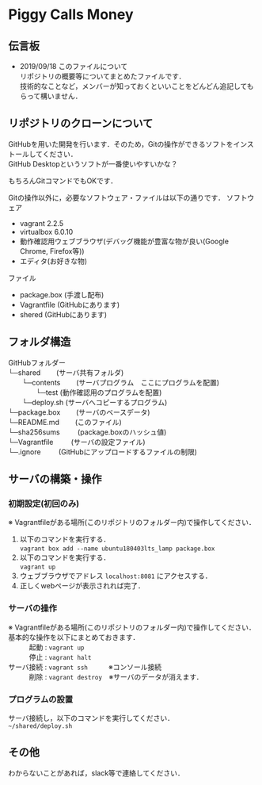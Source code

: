 # Piggy Calls Money

## 伝言板
- 2019/09/18 このファイルについて  
リポジトリの概要等についてまとめたファイルです．  
技術的なことなど，メンバーが知っておくといいことをどんどん追記してもらって構いません．

## リポジトリのクローンについて
GitHubを用いた開発を行います．そのため，Gitの操作ができるソフトをインストールしてください．  
GitHub Desktopというソフトが一番使いやすいかな？

もちろんGitコマンドでもOKです．

Gitの操作以外に，必要なソフトウェア・ファイルは以下の通りです．
ソフトウェア
- vagrant 2.2.5
- virtualbox 6.0.10
- 動作確認用ウェブブラウザ(デバッグ機能が豊富な物が良い(Google Chrome, Firefox等))
- エディタ(お好きな物)

ファイル
- package.box (手渡し配布)
- Vagrantfile (GitHubにあります)
- shered (GitHubにあります)

## フォルダ構造
GitHubフォルダー  
└─shared        　　(サーバ共有フォルダ)  
　　└─contents  　　(サーバプログラム　ここにプログラムを配置)  
　　　　└─test      (動作確認用のプログラムを配置)  
　　└─deploy.sh     (サーバへコピーするプログラム)  
└─package.box   　　(サーバのベースデータ)  
└─README.md     　　(このファイル)  
└─sha256sums   　　 (package.boxのハッシュ値)  
└─Vagrantfile  　　 (サーバの設定ファイル)  
└─.ignore     　　  (GitHubにアップロードするファイルの制限)  

## サーバの構築・操作

### 初期設定(初回のみ)
※ Vagrantfileがある場所(このリポジトリのフォルダー内)で操作してください．  
1. 以下のコマンドを実行する．  
` vagrant box add --name ubuntu180403lts_lamp package.box `
2. 以下のコマンドを実行する．  
` vagrant up `
3. ウェブブラウザでアドレス `localhost:8081` にアクセスする．
4. 正しくwebページが表示されれば完了．

### サーバの操作
※ Vagrantfileがある場所(このリポジトリのフォルダー内)で操作してください．  
基本的な操作を以下にまとめておきます．  
　　　起動 : ` vagrant up `  
　　　停止 : ` vagrant halt `  
サーバ接続 : ` vagrant ssh `　　　※コンソール接続  
　　　削除 : ` vagrant destroy `　※サーバのデータが消えます．

### プログラムの設置
サーバ接続し，以下のコマンドを実行してください．  
` ~/shared/deploy.sh `

## その他
わからないことがあれば，slack等で連絡してください．